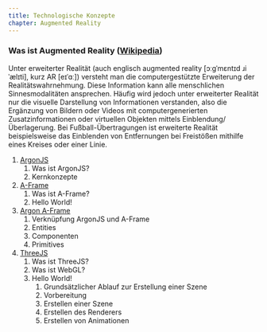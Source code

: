 ```yaml
---
title: Technologische Konzepte
chapter: Augmented Reality
---
```


### Was ist Augmented Reality ([Wikipedia](https://de.wikipedia.org/wiki/Erweiterte_Realit%C3%A4t))
Unter erweiterter Realität (auch englisch augmented reality [ɔːɡˈmɛntɪd ɹiˈælɪti], kurz AR [eɪˈɑː]) versteht man die computergestützte Erweiterung der Realitätswahrnehmung. Diese Information kann alle menschlichen Sinnesmodalitäten ansprechen. Häufig wird jedoch unter erweiterter Realität nur die visuelle Darstellung von Informationen verstanden, also die Ergänzung von Bildern oder Videos mit computergenerierten Zusatzinformationen oder virtuellen Objekten mittels Einblendung/Überlagerung. Bei Fußball-Übertragungen ist erweiterte Realität beispielsweise das Einblenden von Entfernungen bei Freistößen mithilfe eines Kreises oder einer Linie.


1. [ArgonJS](#/AR_ArgonJS)
    1. Was ist ArgonJS?
    2. Kernkonzepte
2. [A-Frame](#/AR_AFrame)
    1. Was ist A-Frame?
    2. Hello World!
3. [Argon A-Frame](#/AR_Argon_AFrame)
    1. Verknüpfung ArgonJS und A-Frame
    2. Entities
    3. Componenten
    4. Primitives
4. [ThreeJS](#/AR_ThreeJS)
    1. Was ist ThreeJS?
    2. Was ist WebGL?
    3. Hello World!
        1. Grundsätzlicher Ablauf zur Erstellung einer Szene
        2. Vorbereitung
        3. Erstellen einer Szene
        4. Erstellen des Renderers
        5. Erstellen von Animationen
